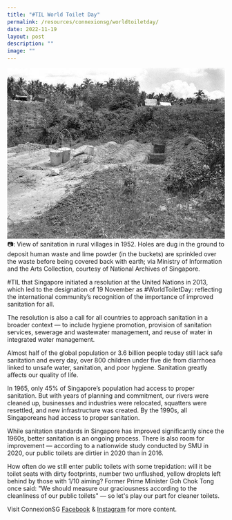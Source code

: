 ```yaml
---
title: "#TIL World Toilet Day"
permalink: /resources/connexionsg/worldtoiletday/
date: 2022-11-19
layout: post
description: ""
image: ""
---
```

![](/images/connexionsg/2022/world%20toilet.jpg)
📷: View of sanitation in rural villages in 1952. Holes are dug in the ground to deposit human waste and lime powder (in the buckets) are sprinkled over the waste before being covered back with earth; via Ministry of Information and the Arts Collection, courtesy of National Archives of Singapore.

#TIL that Singapore initiated a resolution at the United Nations in 2013, which led to the designation of 19 November as #WorldToiletDay: reflecting the international community’s recognition of the importance of improved sanitation for all.

The resolution is also a call for all countries to approach sanitation in a broader context — to include hygiene promotion, provision of sanitation services, sewerage and wastewater management, and reuse of water in integrated water management.

Almost half of the global population or 3.6 billion people today still lack safe sanitation and every day, over 800 children under five die from diarrhoea linked to unsafe water, sanitation, and poor hygiene. Sanitation greatly affects our quality of life. 

In 1965, only 45% of Singapore’s population had access to proper sanitation. But with years of planning and commitment, our rivers were cleaned up, businesses and industries were relocated, squatters were resettled, and new infrastructure was created. By the 1990s, all Singaporeans had access to proper sanitation.

While sanitation standards in Singapore has improved significantly since the 1960s, better sanitation is an ongoing process. There is also room for improvement — according to a nationwide study conducted by SMU in 2020, our public toilets are dirtier in 2020 than in 2016.

How often do we still enter public toilets with some trepidation: will it be toilet seats with dirty footprints, number two unflushed, yellow droplets left behind by those with 1/10 aiming? Former Prime Minister Goh Chok Tong once said: "We should measure our graciousness according to the cleanliness of our public toilets" — so let's play our part for cleaner toilets.

Visit ConnexionSG [Facebook](https://www.facebook.com/ConnexionSG) & [Instagram](https://www.instagram.com/connexionsg/) for more content.